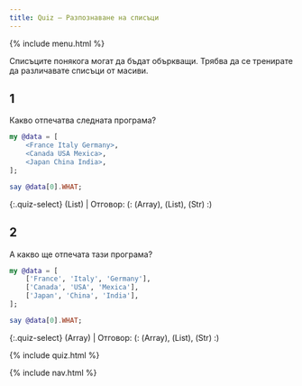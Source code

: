 ```yaml
---
title: Quiz — Разпознаване на списъци
---
```


{% include menu.html %}

Списъците понякога могат да бъдат объркващи. Трябва да се тренирате да различавате списъци от масиви.

## 1

Какво отпечатва следната програма?

```raku
my @data = [
    <France Italy Germany>,
    <Canada USA Mexica>,
    <Japan China India>,
];

say @data[0].WHAT;
```

{:.quiz-select}
(List) | Отговор: (: (Array), (List), (Str) :)

## 2

А какво ще отпечата тази програма?

```raku
my @data = [
    ['France', 'Italy', 'Germany'],
    ['Canada', 'USA', 'Mexica'],
    ['Japan', 'China', 'India'],
];

say @data[0].WHAT;
```

{:.quiz-select}
(Array) | Отговор: (: (Array), (List), (Str) :)


{% include quiz.html %}

{% include nav.html %}